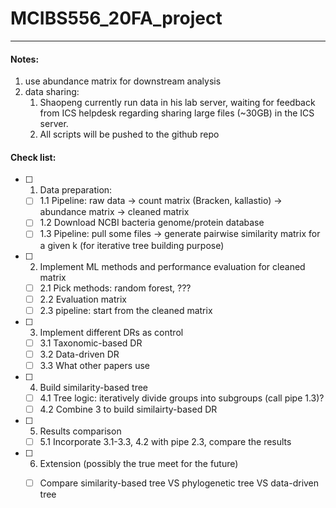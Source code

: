 # MCIBS556_20FA_project
---

#### Notes:
1. use abundance matrix for downstream analysis
2. data sharing:
   1. Shaopeng currently run data in his lab server, waiting for feedback from ICS helpdesk regarding sharing large files (~30GB) in the ICS server. 
   2. All scripts will be pushed to the github repo
   
#### Check list:

- [ ] 1. Data preparation:

  - [ ] 1.1 Pipeline: raw data -> count matrix (Bracken, kallastio) -> abundance matrix -> cleaned matrix
  - [ ] 1.2 Download NCBI bacteria genome/protein database 
  - [ ] 1.3 Pipeline: pull some files -> generate pairwise similarity matrix for a given k (for iterative tree building purpose)

- [ ] 2. Implement ML methods and performance evaluation for cleaned matrix
  - [ ] 2.1 Pick methods: random forest, ???
  - [ ] 2.2 Evaluation matrix
  - [ ] 2.3 pipeline: start from the cleaned matrix

- [ ] 3. Implement different DRs as control

  - [ ] 3.1 Taxonomic-based DR
  - [ ] 3.2 Data-driven DR
  - [ ] 3.3 What other papers use

- [ ] 4. Build similarity-based tree

  - [ ] 4.1 Tree logic: iteratively divide groups into subgroups (call pipe 1.3)?
  - [ ] 4.2 Combine 3 to build similairty-based DR

- [ ] 5. Results comparison
  
  - [ ] 5.1 Incorporate 3.1-3.3, 4.2 with pipe 2.3, compare the results

- [ ] 6. Extension (possibly the true meet for the future)

  - [ ] Compare similarity-based tree VS phylogenetic tree VS data-driven tree

